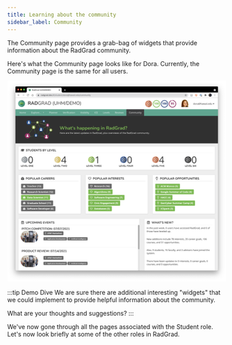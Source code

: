```yaml
---
title: Learning about the community
sidebar_label: Community
---
```


The Community page provides a grab-bag of widgets that provide information about the RadGrad community.

Here's what the Community page looks like for Dora. Currently, the Community page is the same for all users.

![](/img/user-guide/demo/community.png)

:::tip Demo Dive
We are sure there are additional interesting "widgets" that we could implement to provide helpful information about the community.

What are your thoughts and suggestions?
:::

We've now gone through all the pages associated with the Student role.  Let's now look briefly at some of the other roles in RadGrad.



